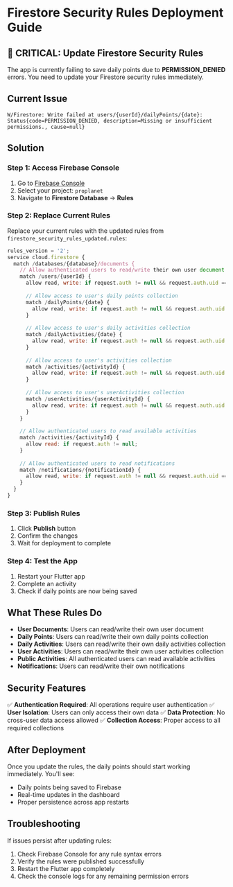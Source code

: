 # Firestore Security Rules Deployment Guide

## 🚨 CRITICAL: Update Firestore Security Rules

The app is currently failing to save daily points due to **PERMISSION_DENIED** errors. You need to update your Firestore security rules immediately.

## Current Issue
```
W/Firestore: Write failed at users/{userId}/dailyPoints/{date}: Status{code=PERMISSION_DENIED, description=Missing or insufficient permissions., cause=null}
```

## Solution

### Step 1: Access Firebase Console
1. Go to [Firebase Console](https://console.firebase.google.com/)
2. Select your project: `proplanet`
3. Navigate to **Firestore Database** → **Rules**

### Step 2: Replace Current Rules
Replace your current rules with the updated rules from `firestore_security_rules_updated.rules`:

```javascript
rules_version = '2';
service cloud.firestore {
  match /databases/{database}/documents {
    // Allow authenticated users to read/write their own user document
    match /users/{userId} {
      allow read, write: if request.auth != null && request.auth.uid == userId;
      
      // Allow access to user's daily points collection
      match /dailyPoints/{date} {
        allow read, write: if request.auth != null && request.auth.uid == userId;
      }
      
      // Allow access to user's daily activities collection
      match /dailyActivities/{date} {
        allow read, write: if request.auth != null && request.auth.uid == userId;
      }
      
      // Allow access to user's activities collection
      match /activities/{activityId} {
        allow read, write: if request.auth != null && request.auth.uid == userId;
      }
      
      // Allow access to user's userActivities collection
      match /userActivities/{userActivityId} {
        allow read, write: if request.auth != null && request.auth.uid == userId;
      }
    }
    
    // Allow authenticated users to read available activities
    match /activities/{activityId} {
      allow read: if request.auth != null;
    }
    
    // Allow authenticated users to read notifications
    match /notifications/{notificationId} {
      allow read, write: if request.auth != null && request.auth.uid == resource.data.userId;
    }
  }
}
```

### Step 3: Publish Rules
1. Click **Publish** button
2. Confirm the changes
3. Wait for deployment to complete

### Step 4: Test the App
1. Restart your Flutter app
2. Complete an activity
3. Check if daily points are now being saved

## What These Rules Do

- **User Documents**: Users can read/write their own user document
- **Daily Points**: Users can read/write their own daily points collection
- **Daily Activities**: Users can read/write their own daily activities collection
- **User Activities**: Users can read/write their own user activities collection
- **Public Activities**: All authenticated users can read available activities
- **Notifications**: Users can read/write their own notifications

## Security Features

✅ **Authentication Required**: All operations require user authentication
✅ **User Isolation**: Users can only access their own data
✅ **Data Protection**: No cross-user data access allowed
✅ **Collection Access**: Proper access to all required collections

## After Deployment

Once you update the rules, the daily points should start working immediately. You'll see:
- Daily points being saved to Firebase
- Real-time updates in the dashboard
- Proper persistence across app restarts

## Troubleshooting

If issues persist after updating rules:
1. Check Firebase Console for any rule syntax errors
2. Verify the rules were published successfully
3. Restart the Flutter app completely
4. Check the console logs for any remaining permission errors
